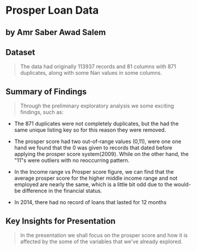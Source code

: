# Prosper Loan Data
## by Amr Saber Awad Salem


## Dataset

> The data had originally 113937 records and 81 columns with 871 duplicates, along with some Nan values in some columns.   


## Summary of Findings

> Through the preliminary exploratory analysis we some exciting findings, such as:

- The 871 duplicates were not completely duplicates, but the had the same unique listing key so for this reason they were removed.

- The prosper score had two out-of-range values (0,11), were one one hand we found that the 0 was given to records that dated before applying the prosper score system(2009). While on the other hand, the "11"s were outliers with no reoccurring pattern.

- In the Income range vs Prosper score figure, we can find that the average prosper score for the higher middle income range and not employed are nearly the same, which is a little bit odd due to the would-be difference in the financial status. 

- In 2014, there had no record of loans that lasted for 12 months 


## Key Insights for Presentation

> In the presentation we shall focus on the prosper score and how it is affected by the some of the variables that we've already explored.